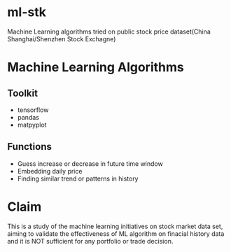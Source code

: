 # ml-stk
Machine Learning algorithms tried on public stock price dataset(China Shanghai/Shenzhen Stock Exchagne)

# Machine Learning Algorithms
## Toolkit
- tensorflow 
- pandas
- matpyplot
## Functions
- Guess increase or decrease in future time  window
- Embedding daily price 
- Finding similar trend or patterns in history
# Claim
This is a study of the machine learning initiatives on stock market data set, aiming to validate the effectiveness of ML algorithm on finacial history data and it is NOT sufficient for any portfolio or trade decision.
